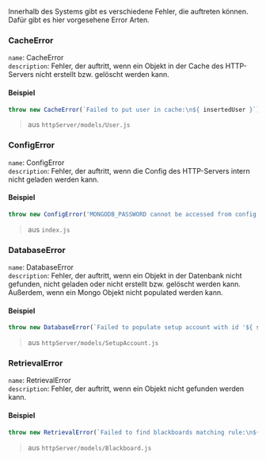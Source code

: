 Innerhalb des Systems gibt es verschiedene Fehler, die auftreten können. \
Dafür gibt es hier vorgesehene Error Arten.

### CacheError

`name`: CacheError \
`description`: Fehler, der auftritt, wenn ein Objekt in der Cache des HTTP-Servers nicht erstellt bzw. gelöscht werden kann.

#### Beispiel

```javascript
throw new CacheError(`Failed to put user in cache:\n${ insertedUser }`);
```
> aus `httpServer/models/User.js`

### ConfigError

`name`: ConfigError \
`description`: Fehler, der auftritt, wenn die Config des HTTP-Servers intern nicht geladen werden kann.

#### Beispiel

```javascript
throw new ConfigError('MONGODB_PASSWORD cannot be accessed from config')
```
> aus `index.js`

### DatabaseError

`name`: DatabaseError \
`description`: Fehler, der auftritt, wenn ein Objekt in der Datenbank nicht gefunden, nicht geladen oder nicht erstellt bzw. gelöscht werden kann. Außerdem, wenn ein Mongo Objekt nicht populated werden kann.

#### Beispiel

```javascript
throw new DatabaseError(`Failed to populate setup account with id '${ setupAccount._id }:'\n${ error }`);
```
> aus `httpServer/models/SetupAccount.js`

### RetrievalError

`name`: RetrievalError \
`description`: Fehler, der auftritt, wenn ein Objekt nicht gefunden werden kann.

#### Beispiel

```javascript
throw new RetrievalError(`Failed to find blackboards matching rule:\n${ rule }`);
```
> aus `httpServer/models/Blackboard.js`